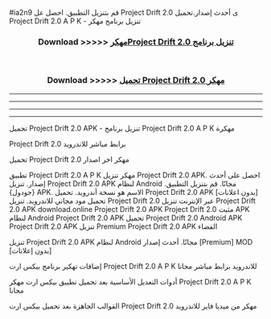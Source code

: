 #ia2n9 قم بتنزيل التطبيق. احصل عل Project Drift 2.0  ى أحدث إصدار.تحميل Project Drift 2.0  A P K - تنزيل برنامج مهكر



<div align="center">
<h3>Download >>>>> <a href="https://ar-sites.web.app/?ar= Project Drift 2.0 ">مهكرProject Drift 2.0  تنزيل برنامج</a></h3><br>

<h3>Download >>>>> <a href="https://ar-sites.web.app/?ar= Project Drift 2.0 ">تحميل Project Drift 2.0  مهكر</a></h3>
</div>


----------------------------------------------------------

----------------------------------------------------------

----------------------------------------------------------

----------------------------------------------------------


تحميل Project Drift 2.0  APK - تنزيل برنامج Project Drift 2.0  A P K مهكرة

Project Drift 2.0  برابط مباشر للاندرويد

تحميل Project Drift 2.0  مهكر اخر اصدار

تطبيق Project Drift 2.0  A P K مهكر
تنزيل Project Drift 2.0  APK. احصل على أحدث إصدار.
تنزيل Project Drift 2.0  APK لنظام Android مجانًا.
قم بتنزيل التطبيق. {جودول} APK. الاسم هو نسخة أندرويد.
تحميل Project Drift 2.0  APK [بدون اعلانات]
تحميل مود مجاني للاندرويد.
تنزيل Project Drift 2.0  عبر الإنترنت
تنزيل Project Drift 2.0  APK
download.online Project Drift 2.0  APK
Project Drift 2.0  مثبت APK لنظام Android
Project Drift 2.0  APK
تحميل Project Drift 2.0  Android APK
Project Drift 2.0  APK تنزيل Premium
Project Drift 2.0  APK الفضاء

تنزيل Project Drift 2.0  APK لنظام Android مجانًا. أحدث إصدار [Premium] MOD [بدون إعلانات]

إضافات تهكير برنامج بيكس ارت Project Drift 2.0  A P K للاندرويد برابط مباشر مجانا

أدوات التعديل الأساسية بعد تحميل تطبيق بيكس ارت مهكر Project Drift 2.0  A P K مجانا

القوالب الجاهزة بعد تحميل بيكس ارت Project Drift 2.0  مهكر من ميديا فاير للاندرويد



